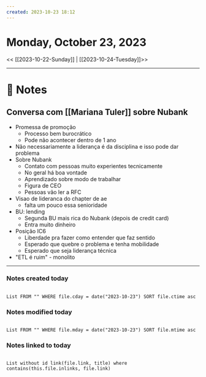 ```yaml
---
created: 2023-10-23 18:12
---
```


# Monday, October 23, 2023

<< [[2023-10-22-Sunday]] | [[2023-10-24-Tuesday]]>>

---

# 📝 Notes
## Conversa com [[Mariana Tuler]] sobre Nubank
- Promessa de promoção
	- Processo bem burocrático
	- Pode não acontecer dentro de 1 ano
- Não necessariamente a liderança é da disciplina e isso pode dar problema
- Sobre Nubank
	- Contato com pessoas muito experientes tecnicamente
	- No geral há boa vontade
	- Aprendizado sobre modo de trabalhar
	- Figura de CEO
	- Pessoas vão ler a RFC
- Visao de lideranca do chapter de ae
	- falta um pouco essa senioridade
- BU: lending
	- Segunda BU mais rica do Nubank (depois de credit card)
	- Entra muito dinheiro
- Posição IC6
	- Liberdade pra fazer como entender que faz sentido
	- Esperado que quebre o problema e tenha mobilidade
	- Esperado que seja liderança técnica
- "ETL é ruim" - monolito

---

### Notes created today

```dataview

List FROM "" WHERE file.cday = date("2023-10-23") SORT file.ctime asc

```

### Notes modified today

```dataview

List FROM "" WHERE file.mday = date("2023-10-23") SORT file.mtime asc

```

### Notes linked to today

```dataview 

List without id link(file.link, title) where contains(this.file.inlinks, file.link)

```